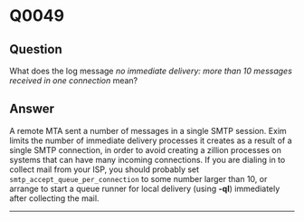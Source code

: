 Q0049
=====

Question
--------

What does the log message *no immediate delivery: more than 10 messages
received in one connection* mean?

Answer
------

A remote MTA sent a number of messages in a single SMTP session. Exim
limits the number of immediate delivery processes it creates as a result
of a single SMTP connection, in order to avoid creating a zillion
processes on systems that can have many incoming connections. If you are
dialing in to collect mail from your ISP, you should probably set
`smtp_accept_queue_per_connection` to some number larger than 10, or
arrange to start a queue runner for local delivery (using **-ql**)
immediately after collecting the mail.

* * * * *
